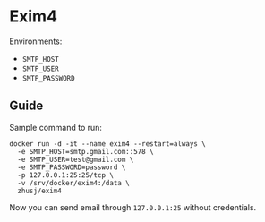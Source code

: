 # Exim4

Environments:

* `SMTP_HOST`
* `SMTP_USER`
* `SMTP_PASSWORD`

## Guide

Sample command to run:

```
docker run -d -it --name exim4 --restart=always \
  -e SMTP_HOST=smtp.gmail.com::578 \
  -e SMTP_USER=test@gmail.com \
  -e SMTP_PASSWORD=password \
  -p 127.0.0.1:25:25/tcp \
  -v /srv/docker/exim4:/data \
  zhusj/exim4
```

Now you can send email through `127.0.0.1:25`
without credentials.
